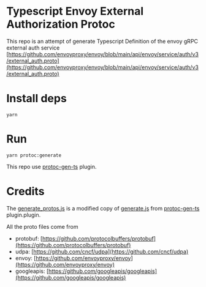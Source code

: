 # Typescript Envoy External Authorization Protoc 

This repo is an attempt of generate Typescript Definition of the envoy gRPC external auth service [https://github.com/envoyproxy/envoy/blob/main/api/envoy/service/auth/v3/external_auth.proto](https://github.com/envoyproxy/envoy/blob/main/api/envoy/service/auth/v3/external_auth.proto)

# Install deps

```console
yarn
```

# Run 

```console
yarn protoc:generate
```

This repo use [protoc-gen-ts](https://github.com/improbable-eng/ts-protoc-gen) plugin.

# Credits

The [generate_protos.js](https://github.com/guillaumemaka/envoy_external_auth_protoc_ts/blob/main/generate_protos.js) is a modified copy of [generate.js](https://github.com/improbable-eng/ts-protoc-gen/blob/master/generate.js) from  [protoc-gen-ts](https://github.com/improbable-eng/ts-protoc-gen) plugin.plugin.

All the proto files come from 

- protobuf: [https://github.com/protocolbuffers/protobuf](https://github.com/protocolbuffers/protobuf)
- udpa: [https://github.com/cncf/udpa](https://github.com/cncf/udpa)
- envoy: [https://github.com/envoyproxy/envoy](https://github.com/envoyproxy/envoy)
- googleapis: [https://github.com/googleapis/googleapis](https://github.com/googleapis/googleapis)
